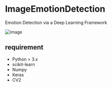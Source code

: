 # ImageEmotionDetection
Emotion Detection via a Deep Learning Framework

![image](https://user-images.githubusercontent.com/729885/181081760-0c90f758-f3cb-49ba-8d45-611f565581c6.png)


## requirement
- Python > 3.x
- scikit-learn
- Numpy
- Keras
- CV2
